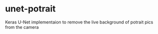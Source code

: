 # unet-potrait
Keras U-Net implementaion to remove the  live background of potrait pics from the camera
